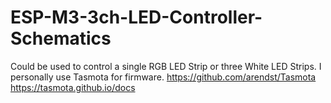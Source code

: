# ESP-M3-3ch-LED-Controller-Schematics
Could be used to control a single RGB LED Strip or three White LED Strips. 
I personally use Tasmota for firmware.
https://github.com/arendst/Tasmota
https://tasmota.github.io/docs
